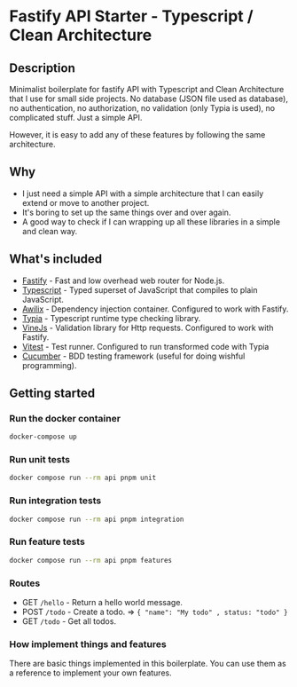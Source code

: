 
# Fastify API Starter - Typescript / Clean Architecture

## Description
Minimalist boilerplate for fastify API with Typescript and Clean Architecture that I use for small side projects.
No database (JSON file used as database), no authentication, no authorization, no validation (only Typia is used), no complicated  stuff. Just a simple API.

However, it is easy to add any of these features by following the same architecture.

## Why

- I just need a simple API with a simple architecture that I can easily extend or move to another project.
- It's boring to set up the same things over and over again.
- A good way to check if I can wrapping up all these libraries in a simple and clean way.


## What's included

- [Fastify](https://www.fastify.io/) - Fast and low overhead web router for Node.js.
- [Typescript](https://www.typescriptlang.org/) - Typed superset of JavaScript that compiles to plain JavaScript.
- [Awilix](https://github.com/jeffijoe/awilix) - Dependency injection container. Configured to work with Fastify.
- [Typia](https://typia.io) - Typescript runtime type checking library.
- [VineJs](https://vinejs.dev/docs/introduction) - Validation library for Http requests. Configured to work with Fastify.
- [Vitest](https://vitest.dev/) - Test runner. Configured to run transformed code with Typia
- [Cucumber](https://cucumber.io/) - BDD testing framework (useful for doing wishful programming).

## Getting started

### Run the docker container

```bash
docker-compose up
```

### Run unit tests

```bash
docker compose run --rm api pnpm unit
```

### Run integration tests

```bash
docker compose run --rm api pnpm integration
```

### Run feature tests

```bash
docker compose run --rm api pnpm features
```

### Routes

- GET `/hello` - Return a hello world message.
- POST `/todo` - Create a todo. => `{ "name": "My todo" , status: "todo" }`
- GET `/todo`  - Get all todos.


### How implement things and features

There are basic things implemented in this boilerplate. You can use them as a reference to implement your own features.